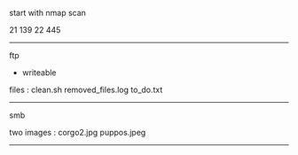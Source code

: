 start with nmap scan

21
139
22
445

***

ftp 

- writeable

files : clean.sh  removed_files.log  to_do.txt

***

smb 

two images : corgo2.jpg  puppos.jpeg

***

